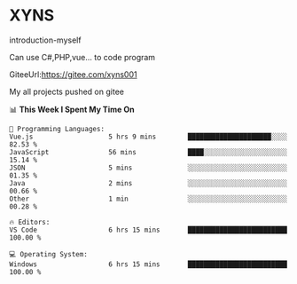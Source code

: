 # XYNS
introduction-myself

Can use C#,PHP,vue... to code program

GiteeUrl:https://gitee.com/xyns001

My all projects pushed on gitee

<!--START_SECTION:waka-->
📊 **This Week I Spent My Time On** 

```text
💬 Programming Languages: 
Vue.js                   5 hrs 9 mins        █████████████████████░░░░   82.53 % 
JavaScript               56 mins             ████░░░░░░░░░░░░░░░░░░░░░   15.14 % 
JSON                     5 mins              ░░░░░░░░░░░░░░░░░░░░░░░░░   01.35 % 
Java                     2 mins              ░░░░░░░░░░░░░░░░░░░░░░░░░   00.66 % 
Other                    1 min               ░░░░░░░░░░░░░░░░░░░░░░░░░   00.28 % 

🔥 Editors: 
VS Code                  6 hrs 15 mins       █████████████████████████   100.00 % 

💻 Operating System: 
Windows                  6 hrs 15 mins       █████████████████████████   100.00 % 
```


<!--END_SECTION:waka-->
